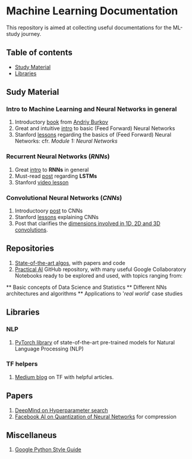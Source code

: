 # Machine Learning Documentation

This repository is aimed at collecting useful documentations for the ML-study journey.

## Table of contents
* [Study Material](https://github.com/antoniomenegon/Machine-Learning-Documentation/blob/master/README.md##Study-Material)
* [Libraries](https://github.com/antoniomenegon/Machine-Learning-Documentation/blob/master/README.md##Libraries)

## Sudy Material
### Intro to Machine Learning and Neural Networks in general
1. Introductory <a href="http://themlbook.com/wiki/doku.php" target="_blank">book</a> from <a href="https://www.linkedin.com/in/andriyburkov/" target="_blank">Andriy Burkov</a>
2. Great and intuitive <a href="http://neuralnetworksanddeeplearning.com/chap1.html" target="_blank">intro</a> to basic (Feed Forward) Neural Networks
3. Stanford <a href="http://cs231n.github.io/" target="_blank">lessons</a> regarding the basics of (Feed Forward) Neural Networks: cfr. _Module 1: Neural Networks_

### Recurrent Neural Networks (_RNNs_)
1. Great <a href="http://karpathy.github.io/2015/05/21/rnn-effectiveness/" target="_blank">intro</a> to __RNNs__ in general
2. Must-read <a href="http://colah.github.io/posts/2015-08-Understanding-LSTMs/" target="_blank">post</a> regarding __LSTMs__
3. Stanford <a href="https://www.youtube.com/watch?v=6niqTuYFZLQ" target="_blank">video lesson</a>

### Convolutional Neural Networks (_CNNs_)
1. Introductoory <a href="https://skymind.ai/wiki/convolutional-network" target="_blank">post</a> to CNNs
2. Stanford <a href="http://cs231n.github.io/" target="_blank">lessons</a> explaining CNNs
3. Post that clarifies the <a href="https://stackoverflow.com/questions/42883547/intuitive-understanding-of-1d-2d-and-3d-convolutions-in-convolutional-neural-n" target="_blank">dimensions involved in 1D, 2D and 3D convolutions</a>.

## Repositories
1. <a href="https://paperswithcode.com/sota" target="_blank">State-of-the-art algos</a>, with papers and code
2. <a href="https://github.com/GokuMohandas/practicalAI" target="_blank">Practical AI</a> GitHub repository, with many useful Google Collaboratory Notebooks ready to be explored and used, with topics ranging from:

** Basic concepts of Data Science and Statistics
** Different NNs architectures and algorithms
** Applications to '_real world_' case studies

## Libraries
### NLP
1. <a href="https://huggingface.co/pytorch-transformers/" target="_blank">PyTorch library</a> of state-of-the-art pre-trained models for Natural Language Processing (NLP)
### TF helpers
1. <a href="https://medium.com/tensorflow" target="_blank">Medium blog</a> on TF with helpful articles.

## Papers
1. <a href="https://arxiv.org/abs/1711.09846" target="_blank">DeepMind on Hyperparameter search</a>
2. <a href="https://arxiv.org/abs/1907.05686" target="_blank">Facebook AI on Quantization of Neural Networks</a> for compression

## Miscellaneus
1. <a href="https://github.com/google/styleguide/blob/gh-pages/pyguide.md" target="_blank">Google Python Style Guide</a>
